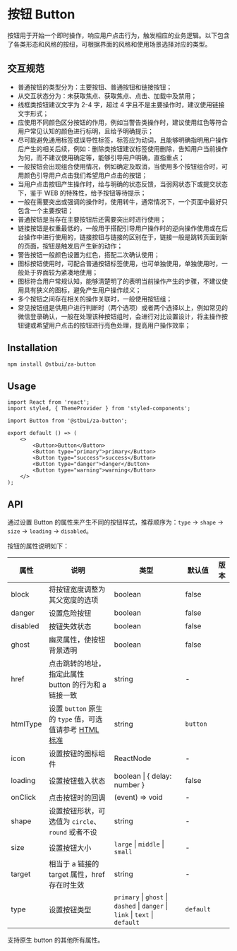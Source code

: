 # 按钮 Button

按钮用于开始一个即时操作，响应用户点击行为，触发相应的业务逻辑。以下包含了各类形态和风格的按纽，可根据界面的风格和使用场景选择对应的类型。

## 交互规范

-   普通按钮的类型分为：主要按钮、普通按钮和链接按钮；
-   从交互状态分为：未获取焦点、获取焦点、点击、加载中及禁用；
-   线框类按钮建议文字为 2-4 字，超过 4 字且不是主要操作时，建议使用链接文字形式；
-   应使用不同颜色区分按钮的作用，例如当警告类操作时，建议使用红色等符合用户常见认知的颜色进行标明，且给予明确提示；
-   尽可能避免通用标签或误导性标签，标签应为动词，且能够明确指明用户操作后产生的相关后续，例如：删除类按钮建议标签使用删除，告知用户当前操作为何，而不建议使用确定等，能够引导用户明确，直指重点；
-   一般按钮会出现组合使用情况，例如确定及取消，当使用多个按钮组合时，可用颜色引导用户点击我们希望用户点击的按钮；
-   当用户点击按钮产生操作时，给与明确的状态反馈，当弱网状态下或提交状态下，鉴于 WEB 的特殊性，给予按钮等待提示；
-   一般在需要突出或强调的操作时，使用转牛，通常情况下，一个页面中最好只包含一个主要按钮；
-   普通按钮是当存在主要按钮后还需要突出时进行使用；
-   链接按钮是权重最低的，一般用于搭配引导用户操作时的逆向操作使用或在后台操作中进行使用的，链接按钮与链接的区别在于，链接一般是跳转页面到新的页面，按钮是触发后产生新的动作；
-   警告按钮一般颜色设置为红色，搭配二次确认使用；
-   图标按钮使用时，可配合普通按钮标签使用，也可单独使用，单独使用时，一般处于界面较为紧凑地使用；
-   图标符合用户常规认知，能够清楚明了的表明当前操作产生的步骤，不建议使用具有狭义的图标，避免产生用户操作歧义；
-   多个按钮之间存在相关的操作关联时，一般使用按钮组；
-   常见按钮组是供用户进行判断时（两个选项）或者两个选择以上，例如常见的微信登录确认，一般在处理该种按钮组时，会进行对比设置设计，将主操作按钮键或希望用户点击的按钮进行亮色处理，提高用户操作效率；

## Installation

```sh
npm install @stbui/za-button
```

## Usage

```tsx
import React from 'react';
import styled, { ThemeProvider } from 'styled-components';

import Button from '@stbui/za-button';

export default () => (
    <>
        <Button>Button</Button>
        <Button type="primary">primary</Button>
        <Button type="success">success</Button>
        <Button type="danger">danger</Button>
        <Button type="warning">warning</Button>
    </>
);
```

## API

通过设置 Button 的属性来产生不同的按钮样式，推荐顺序为：`type` -> `shape` -> `size` -> `loading` -> `disabled`。

按钮的属性说明如下：

| 属性     | 说明                                                                                                                                 | 类型                                                                          | 默认值    | 版本 |
| -------- | ------------------------------------------------------------------------------------------------------------------------------------ | ----------------------------------------------------------------------------- | --------- | ---- |
| block    | 将按钮宽度调整为其父宽度的选项                                                                                                       | boolean                                                                       | false     |      |
| danger   | 设置危险按钮                                                                                                                         | boolean                                                                       | false     |      |
| disabled | 按钮失效状态                                                                                                                         | boolean                                                                       | false     |      |
| ghost    | 幽灵属性，使按钮背景透明                                                                                                             | boolean                                                                       | false     |      |
| href     | 点击跳转的地址，指定此属性 button 的行为和 a 链接一致                                                                                | string                                                                        | -         |      |
| htmlType | 设置 `button` 原生的 `type` 值，可选值请参考 [HTML 标准](https://developer.mozilla.org/en-US/docs/Web/HTML/Element/button#attr-type) | string                                                                        | `button`  |      |
| icon     | 设置按钮的图标组件                                                                                                                   | ReactNode                                                                     | -         |      |
| loading  | 设置按钮载入状态                                                                                                                     | boolean \| { delay: number }                                                  | false     |      |
| onClick  | 点击按钮时的回调                                                                                                                     | (event) => void                                                               | -         |      |
| shape    | 设置按钮形状，可选值为 `circle`、 `round` 或者不设                                                                                   | string                                                                        | -         |      |
| size     | 设置按钮大小                                                                                                                         | `large` \| `middle` \| `small`                                                | -         |      |
| target   | 相当于 a 链接的 target 属性，href 存在时生效                                                                                         | string                                                                        | -         |      |
| type     | 设置按钮类型                                                                                                                         | `primary` \| `ghost` \| `dashed` \| `danger` \| `link` \| `text` \| `default` | `default` |      |

支持原生 button 的其他所有属性。
